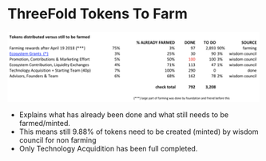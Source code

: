 # ThreeFold Tokens To Farm

![](img/tokens_to_farm.png)

- Explains what has already been done and what still needs to be farmed/minted.
- This means still 9.88% of tokens need to be created (minted) by wisdom council for non farming
- Only Technology Acquidition has been full completed.
